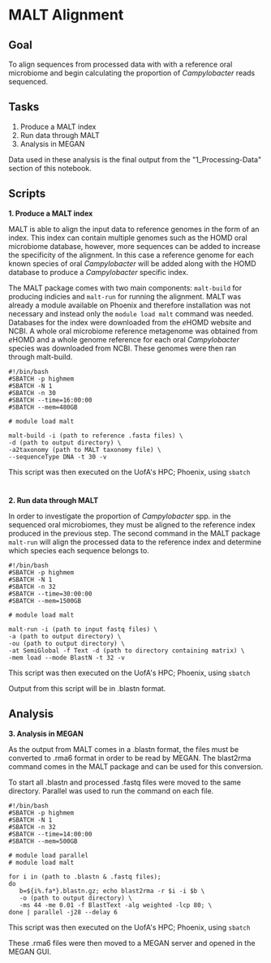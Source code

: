 MALT Alignment
=============
## Goal
To align sequences from processed data with with a reference oral microbiome and begin calculating the proportion of *Campylobacter* reads sequenced.

## Tasks

 1. Produce a MALT index
 2. Run data through MALT
 3. Analysis in MEGAN

Data used in these analysis is the final output from the "1_Processing-Data" section of this notebook.

## Scripts
**1. Produce a MALT index**

MALT is able to align the input data to reference genomes in the form of an index. This index can contain multiple genomes such as the HOMD oral microbiome database, however, more sequences can be added to increase the specificity of the alignment. In this case a reference genome for each known species of oral *Campylobacter* will be added along with the HOMD database to produce a *Campylobacter* specific index.

The MALT package comes with two main components: `malt-build` for producing indicies and `malt-run` for running the alignment. MALT was already a module available on Phoenix and therefore installation was not necessary and instead only the 
`module load malt` command was needed. Databases for the index were downloaded from the *e*HOMD website and NCBI. A whole oral microbiome reference metagenome was obtained from *e*HOMD and a whole genome reference for each oral *Campylobacter* species was downloaded from NCBI. These genomes were then ran through malt-build.

    #!/bin/bash
    #SBATCH -p highmem
    #SBATCH -N 1
    #SBATCH -n 30
    #SBATCH --time=16:00:00
    #SBATCH --mem=480GB
   
    # module load malt
    
    malt-build -i (path to reference .fasta files) \
    -d (path to output directory) \
    -a2taxonomy (path to MALT taxonomy file) \
    --sequenceType DNA -t 30 -v
This script was then executed on the UofA's HPC; Phoenix, using `sbatch`
#
**2. Run data through MALT**

In order to investigate the proportion of *Campylobacter* spp. in the sequenced oral microbiomes, they must be aligned to the reference index produced in the previous step. The second command in the MALT package `malt-run` will align the processed data to the reference index and determine which species each sequence belongs to.

    #!/bin/bash
    #SBATCH -p highmem
    #SBATCH -N 1
    #SBATCH -n 32
    #SBATCH --time=30:00:00
    #SBATCH --mem=1500GB
   
    # module load malt
    
    malt-run -i (path to input fastq files) \
    -a (path to output directory) \
    -ou (path to output directory) \
    -at SemiGlobal -f Text -d (path to directory containing matrix) \
    -mem load --mode BlastN -t 32 -v
This script was then executed on the UofA's HPC; Phoenix, using `sbatch`

Output from this script will be in .blastn format.
## Analysis
**3. Analysis in MEGAN**

As the output from MALT comes in a .blastn format, the files must be converted to .rma6 format in order to be read by MEGAN. The blast2rma command comes in the MALT package and can be used for this conversion.

To start all .blastn and processed .fastq files were moved to the same directory.
Parallel was used to run the command on each file.

    #!/bin/bash
    #SBATCH -p highmem
    #SBATCH -N 1
    #SBATCH -n 32
    #SBATCH --time=14:00:00
    #SBATCH --mem=500GB
   
    # module load parallel
    # module load malt
    
    for i in (path to .blastn & .fastq files);
    do 
       b=${i%.fa*}.blastn.gz; echo blast2rma -r $i -i $b \
       -o (path to output directory) \
       -ms 44 -me 0.01 -f BlastText -alg weighted -lcp 80; \
    done | parallel -j28 --delay 6

This script was then executed on the UofA's HPC; Phoenix, using `sbatch`

These .rma6 files were then moved to a MEGAN server and opened in the MEGAN GUI.
